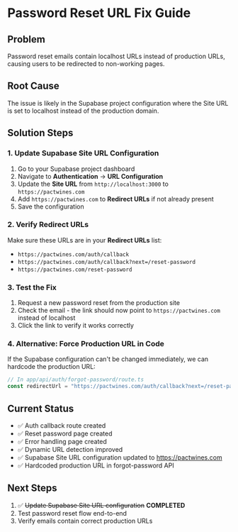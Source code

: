 # Password Reset URL Fix Guide

## Problem

Password reset emails contain localhost URLs instead of production URLs, causing users to be redirected to non-working pages.

## Root Cause

The issue is likely in the Supabase project configuration where the Site URL is set to localhost instead of the production domain.

## Solution Steps

### 1. Update Supabase Site URL Configuration

1. Go to your Supabase project dashboard
2. Navigate to **Authentication** → **URL Configuration**
3. Update the **Site URL** from `http://localhost:3000` to `https://pactwines.com`
4. Add `https://pactwines.com` to **Redirect URLs** if not already present
5. Save the configuration

### 2. Verify Redirect URLs

Make sure these URLs are in your **Redirect URLs** list:

- `https://pactwines.com/auth/callback`
- `https://pactwines.com/auth/callback?next=/reset-password`
- `https://pactwines.com/reset-password`

### 3. Test the Fix

1. Request a new password reset from the production site
2. Check the email - the link should now point to `https://pactwines.com` instead of localhost
3. Click the link to verify it works correctly

### 4. Alternative: Force Production URL in Code

If the Supabase configuration can't be changed immediately, we can hardcode the production URL:

```typescript
// In app/api/auth/forgot-password/route.ts
const redirectUrl = "https://pactwines.com/auth/callback?next=/reset-password";
```

## Current Status

- ✅ Auth callback route created
- ✅ Reset password page created
- ✅ Error handling page created
- ✅ Dynamic URL detection improved
- ✅ Supabase Site URL configuration updated to https://pactwines.com
- ✅ Hardcoded production URL in forgot-password API

## Next Steps

1. ✅ ~~Update Supabase Site URL configuration~~ **COMPLETED**
2. Test password reset flow end-to-end
3. Verify emails contain correct production URLs
